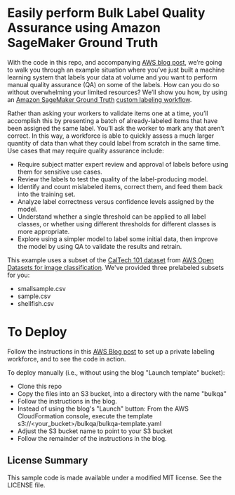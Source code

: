 Easily perform Bulk Label Quality Assurance using Amazon SageMaker Ground Truth
================

With the code in this repo, and accompanying [AWS blog post](https://aws.amazon.com/blogs/machine-learning/easily-perform-bulk-label-quality-assurance-using-amazon-sagemaker-ground-truth/), we’re going to walk you through an example situation where you’ve just built a machine learning system that labels your data at volume and you want to perform manual quality assurance (QA) on some of the labels. How can you do so without overwhelming your limited resources?  We’ll show you how, by using an [Amazon SageMaker Ground Truth](https://aws.amazon.com/sagemaker/groundtruth/) [custom labeling workflow](https://docs.aws.amazon.com/sagemaker/latest/dg/sms-custom-templates.html).

Rather than asking your workers to validate items one at a time, you’ll accomplish this by presenting a batch of already-labeled items that have been assigned the same label. You’ll ask the worker to mark any that aren’t correct. In this way, a workforce is able to quickly assess a much larger quantity of data than what they could label from scratch in the same time. 
Use cases that may require quality assurance include:
* Require subject matter expert review and approval of labels before using them for sensitive use cases.
* Review the labels to test the quality of the label-producing model. 
* Identify and count mislabeled items, correct them, and feed them back into the training set. 
* Analyze label correctness versus confidence levels assigned by the model. 
* Understand whether a single threshold can be applied to all label classes, or whether using different thresholds for different classes is more appropriate. 
* Explore using a simpler model to label some initial data, then improve the model by using QA to validate the results and retrain.

This example uses a subset of the [CalTech 101 dataset](http://www.vision.caltech.edu/Image_Datasets/Caltech101/) from [AWS Open Datasets for image classification](https://registry.opendata.aws/fast-ai-imageclas/). We've provided three prelabeled subsets for you:
* smallsample.csv
* sample.csv
* shellfish.csv  

# To Deploy
Follow the instructions in this [AWS Blog post](https://aws.amazon.com/blogs/machine-learning/easily-perform-bulk-label-quality-assurance-using-amazon-sagemaker-ground-truth/) to set up a private labeling workforce, and to see the code in action.

To deploy manually (i.e., without using the blog "Launch template" bucket):
* Clone this repo
* Copy the files into an S3 bucket, into a directory with the name "bulkqa"
* Follow the instructions in the blog. 
* Instead of using the blog's "Launch" button: From the AWS CloudFormation console, execute the template s3://<your_bucket>/bulkqa/bulkqa-template.yaml
* Adjust the S3 bucket name to point to your S3 bucket
* Follow the remainder of the instructions in the blog.


## License Summary

This sample code is made available under a modified MIT license. See the LICENSE file.

